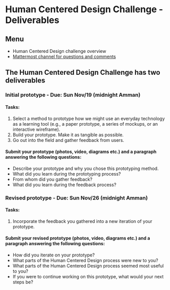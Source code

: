 # Human Centered Design Challenge - Deliverables  

## Menu

* Human Centered Design challenge overview
* [Mattermost channel for questions and comments](https://mattermost.refugeelearning.site/rla/channels/challenge-2-hcd) 

## The Human Centered Design Challenge has **two deliverables** 

### Initial prototype - Due: Sun Nov/19 (midnight Amman)

#### Tasks: 
1. Select a method to prototype how we might use an everyday technology as a learning tool (e.g., a paper prototype, a series of mockups, or an interactive wireframe). 
2. Build your prototype. Make it as tangible as possible. 
3. Go out into the field and gather feedback from users. 

#### Submit your prototype (photos, video, diagrams etc.) and a paragraph answering the following questions: 
* Describe your prototype and why you chose this prototyping method. 
* What did you learn during the prototyping process?
* From whom did you gather feedback? 
* What did you learn during the feedback process? 


### Revised prototype - Due: Sun Nov/26 (midnight Amman)

#### Tasks: 
1. Incorporate the feedback you gathered into a new iteration of your prototype. 

#### Submit your revised prototype (photos, video, diagrams etc.) and a paragraph answering the following questions: 
* How did you iterate on your prototype? 
* What parts of the Human Centered Design process were new to you?
* What parts of the Human Centered Design process seemed most useful to you? 
* If you were to continue working on this prototype, what would your next steps be? 

